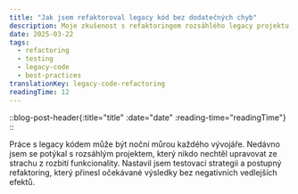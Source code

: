 ```yaml
---
title: "Jak jsem refaktoroval legacy kód bez dodatečných chyb"
description: Moje zkušenost s refaktoringem rozsáhlého legacy projektu pomocí testovací strategie a postupných změn, které přinesly očekávané výsledky.
date: 2025-03-22
tags:
  - refactoring
  - testing
  - legacy-code
  - best-practices
translationKey: legacy-code-refactoring
readingTime: 12
---
```


::blog-post-header{:title="title" :date="date" :reading-time="readingTime"}
::

Práce s legacy kódem může být noční můrou každého vývojáře. Nedávno jsem se potýkal s rozsáhlým projektem, který nikdo nechtěl upravovat ze strachu z rozbití funkcionality. Nastavil jsem testovací strategii a postupný refaktoring, který přinesl očekávané výsledky bez negativních vedlejších efektů.
